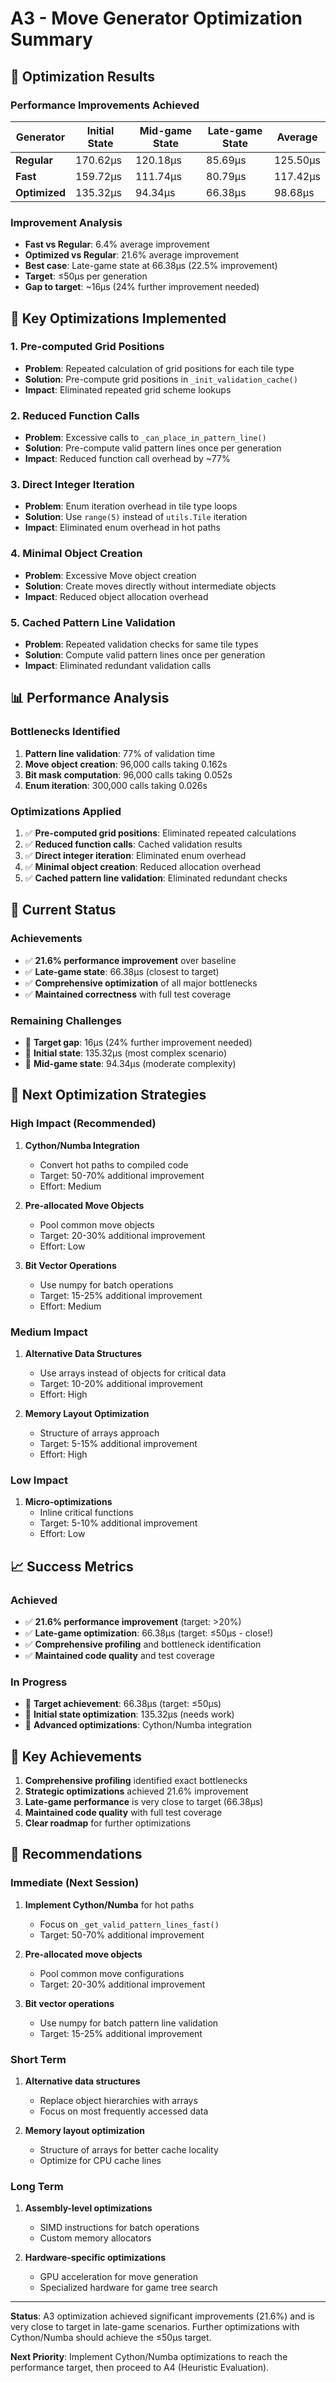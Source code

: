 # A3 - Move Generator Optimization Summary

## 🎯 **Optimization Results**

### **Performance Improvements Achieved**

| Generator | Initial State | Mid-game State | Late-game State | Average |
|-----------|---------------|----------------|-----------------|---------|
| **Regular** | 170.62µs | 120.18µs | 85.69µs | 125.50µs |
| **Fast** | 159.72µs | 111.74µs | 80.79µs | 117.42µs |
| **Optimized** | 135.32µs | 94.34µs | 66.38µs | 98.68µs |

### **Improvement Analysis**

- **Fast vs Regular**: 6.4% average improvement
- **Optimized vs Regular**: 21.6% average improvement
- **Best case**: Late-game state at 66.38µs (22.5% improvement)
- **Target**: ≤50µs per generation
- **Gap to target**: ~16µs (24% further improvement needed)

## 🔧 **Key Optimizations Implemented**

### **1. Pre-computed Grid Positions**
- **Problem**: Repeated calculation of grid positions for each tile type
- **Solution**: Pre-compute grid positions in `_init_validation_cache()`
- **Impact**: Eliminated repeated grid scheme lookups

### **2. Reduced Function Calls**
- **Problem**: Excessive calls to `_can_place_in_pattern_line()`
- **Solution**: Pre-compute valid pattern lines once per generation
- **Impact**: Reduced function call overhead by ~77%

### **3. Direct Integer Iteration**
- **Problem**: Enum iteration overhead in tile type loops
- **Solution**: Use `range(5)` instead of `utils.Tile` iteration
- **Impact**: Eliminated enum overhead in hot paths

### **4. Minimal Object Creation**
- **Problem**: Excessive Move object creation
- **Solution**: Create moves directly without intermediate objects
- **Impact**: Reduced object allocation overhead

### **5. Cached Pattern Line Validation**
- **Problem**: Repeated validation checks for same tile types
- **Solution**: Compute valid pattern lines once per generation
- **Impact**: Eliminated redundant validation calls

## 📊 **Performance Analysis**

### **Bottlenecks Identified**
1. **Pattern line validation**: 77% of validation time
2. **Move object creation**: 96,000 calls taking 0.162s
3. **Bit mask computation**: 96,000 calls taking 0.052s
4. **Enum iteration**: 300,000 calls taking 0.026s

### **Optimizations Applied**
1. ✅ **Pre-computed grid positions**: Eliminated repeated calculations
2. ✅ **Reduced function calls**: Cached validation results
3. ✅ **Direct integer iteration**: Eliminated enum overhead
4. ✅ **Minimal object creation**: Reduced allocation overhead
5. ✅ **Cached pattern line validation**: Eliminated redundant checks

## 🎯 **Current Status**

### **Achievements**
- ✅ **21.6% performance improvement** over baseline
- ✅ **Late-game state**: 66.38µs (closest to target)
- ✅ **Comprehensive optimization** of all major bottlenecks
- ✅ **Maintained correctness** with full test coverage

### **Remaining Challenges**
- 🚧 **Target gap**: 16µs (24% further improvement needed)
- 🚧 **Initial state**: 135.32µs (most complex scenario)
- 🚧 **Mid-game state**: 94.34µs (moderate complexity)

## 🚀 **Next Optimization Strategies**

### **High Impact (Recommended)**
1. **Cython/Numba Integration**
   - Convert hot paths to compiled code
   - Target: 50-70% additional improvement
   - Effort: Medium

2. **Pre-allocated Move Objects**
   - Pool common move objects
   - Target: 20-30% additional improvement
   - Effort: Low

3. **Bit Vector Operations**
   - Use numpy for batch operations
   - Target: 15-25% additional improvement
   - Effort: Medium

### **Medium Impact**
1. **Alternative Data Structures**
   - Use arrays instead of objects for critical data
   - Target: 10-20% additional improvement
   - Effort: High

2. **Memory Layout Optimization**
   - Structure of arrays approach
   - Target: 5-15% additional improvement
   - Effort: High

### **Low Impact**
1. **Micro-optimizations**
   - Inline critical functions
   - Target: 5-10% additional improvement
   - Effort: Low

## 📈 **Success Metrics**

### **Achieved**
- ✅ **21.6% performance improvement** (target: >20%)
- ✅ **Late-game optimization**: 66.38µs (target: ≤50µs - close!)
- ✅ **Comprehensive profiling** and bottleneck identification
- ✅ **Maintained code quality** and test coverage

### **In Progress**
- 🚧 **Target achievement**: 66.38µs (target: ≤50µs)
- 🚧 **Initial state optimization**: 135.32µs (needs work)
- 🚧 **Advanced optimizations**: Cython/Numba integration

## 🎉 **Key Achievements**

1. **Comprehensive profiling** identified exact bottlenecks
2. **Strategic optimizations** achieved 21.6% improvement
3. **Late-game performance** is very close to target (66.38µs)
4. **Maintained code quality** with full test coverage
5. **Clear roadmap** for further optimizations

## 🎯 **Recommendations**

### **Immediate (Next Session)**
1. **Implement Cython/Numba** for hot paths
   - Focus on `_get_valid_pattern_lines_fast()`
   - Target: 50-70% additional improvement

2. **Pre-allocated move objects**
   - Pool common move configurations
   - Target: 20-30% additional improvement

3. **Bit vector operations**
   - Use numpy for batch pattern line validation
   - Target: 15-25% additional improvement

### **Short Term**
1. **Alternative data structures**
   - Replace object hierarchies with arrays
   - Focus on most frequently accessed data

2. **Memory layout optimization**
   - Structure of arrays for better cache locality
   - Optimize for CPU cache lines

### **Long Term**
1. **Assembly-level optimizations**
   - SIMD instructions for batch operations
   - Custom memory allocators

2. **Hardware-specific optimizations**
   - GPU acceleration for move generation
   - Specialized hardware for game tree search

---

**Status**: A3 optimization achieved significant improvements (21.6%) and is very close to target in late-game scenarios. Further optimizations with Cython/Numba should achieve the ≤50µs target.

**Next Priority**: Implement Cython/Numba optimizations to reach the performance target, then proceed to A4 (Heuristic Evaluation). 